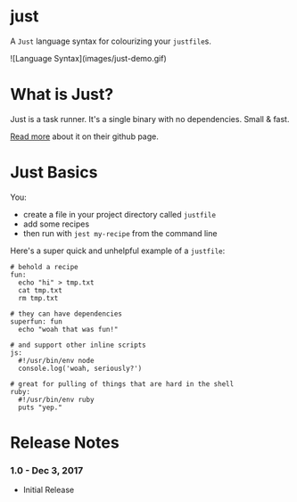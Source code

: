 # just

A `Just` language syntax for colourizing your `justfile`s.

\!\[Language Syntax\]\(images/just-demo.gif\)


# What is Just?

Just is a task runner. It's a single binary with no dependencies. Small & fast.

[Read more](https://github.com/casey/just) about it on their github page.


# Just Basics

You:

* create a file in your project directory called `justfile`
* add some recipes
* then run with `jest my-recipe` from the command line

Here's a super quick and unhelpful example of a `justfile`:

```just
# behold a recipe
fun:
  echo "hi" > tmp.txt
  cat tmp.txt
  rm tmp.txt

# they can have dependencies
superfun: fun
  echo "woah that was fun!"

# and support other inline scripts
js:
  #!/usr/bin/env node
  console.log('woah, seriously?')

# great for pulling of things that are hard in the shell
ruby:
  #!/usr/bin/env ruby
  puts "yep."

```

# Release Notes

### 1.0 - Dec 3, 2017

* Initial Release
